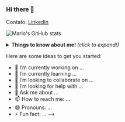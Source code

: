 ### Hi there 👋

Contato:
[LinkedIn](https://linkedin.com/in/menezesmario)

![Mario's GitHub stats](https://github-readme-stats.vercel.app/api?username=menezesmario&show_icons=true&theme=radical)


<details>
  <summary> <b> Things to know about me! </b> <i>(click to expand!)</i> </summary>
  
  <br>
  
  This is goin to be hidden
</details>

Here are some ideas to get you started:

- 🔭 I’m currently working on ...
- 🌱 I’m currently learning ...
- 👯 I’m looking to collaborate on ...
- 🤔 I’m looking for help with ...
- 💬 Ask me about ...
- 📫 How to reach me: ...
- 😄 Pronouns: ...
- ⚡ Fun fact: ...
-->
